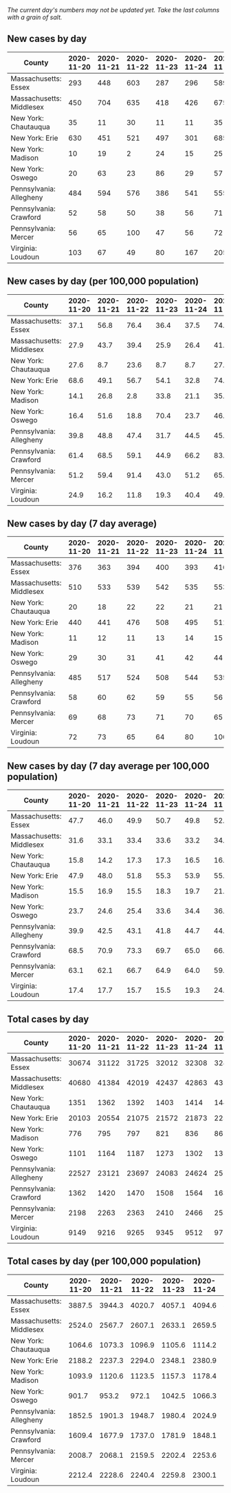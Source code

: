 _The current day's numbers may not be updated yet. Take the last columns with a grain of salt._
## New cases by day

| County | 2020-11-20 | 2020-11-21 | 2020-11-22 | 2020-11-23 | 2020-11-24 | 2020-11-25 | 2020-11-26 |
| --- | --- | --- | --- | --- | --- | --- | --- |
| Massachusetts: Essex | 293 | 448 | 603 | 287 | 296 | 589 |  |
| Massachusetts: Middlesex | 450 | 704 | 635 | 418 | 426 | 675 |  |
| New York: Chautauqua | 35 | 11 | 30 | 11 | 11 | 35 | 31 |
| New York: Erie | 630 | 451 | 521 | 497 | 301 | 685 | 513 |
| New York: Madison | 10 | 19 | 2 | 24 | 15 | 25 | 17 |
| New York: Oswego | 20 | 63 | 23 | 86 | 29 | 57 | 46 |
| Pennsylvania: Allegheny | 484 | 594 | 576 | 386 | 541 | 555 | 773 |
| Pennsylvania: Crawford | 52 | 58 | 50 | 38 | 56 | 71 | 74 |
| Pennsylvania: Mercer | 56 | 65 | 100 | 47 | 56 | 72 | 79 |
| Virginia: Loudoun | 103 | 67 | 49 | 80 | 167 | 205 | 100 |

## New cases by day (per 100,000 population)

| County | 2020-11-20 | 2020-11-21 | 2020-11-22 | 2020-11-23 | 2020-11-24 | 2020-11-25 | 2020-11-26 |
| --- | --- | --- | --- | --- | --- | --- | --- |
| Massachusetts: Essex | 37.1 | 56.8 | 76.4 | 36.4 | 37.5 | 74.6 |  |
| Massachusetts: Middlesex | 27.9 | 43.7 | 39.4 | 25.9 | 26.4 | 41.9 |  |
| New York: Chautauqua | 27.6 | 8.7 | 23.6 | 8.7 | 8.7 | 27.6 | 24.4 |
| New York: Erie | 68.6 | 49.1 | 56.7 | 54.1 | 32.8 | 74.6 | 55.8 |
| New York: Madison | 14.1 | 26.8 | 2.8 | 33.8 | 21.1 | 35.2 | 24.0 |
| New York: Oswego | 16.4 | 51.6 | 18.8 | 70.4 | 23.7 | 46.7 | 37.7 |
| Pennsylvania: Allegheny | 39.8 | 48.8 | 47.4 | 31.7 | 44.5 | 45.6 | 63.6 |
| Pennsylvania: Crawford | 61.4 | 68.5 | 59.1 | 44.9 | 66.2 | 83.9 | 87.4 |
| Pennsylvania: Mercer | 51.2 | 59.4 | 91.4 | 43.0 | 51.2 | 65.8 | 72.2 |
| Virginia: Loudoun | 24.9 | 16.2 | 11.8 | 19.3 | 40.4 | 49.6 | 24.2 |

## New cases by day (7 day average)

| County | 2020-11-20 | 2020-11-21 | 2020-11-22 | 2020-11-23 | 2020-11-24 | 2020-11-25 | 2020-11-26 |
| --- | --- | --- | --- | --- | --- | --- | --- |
| Massachusetts: Essex | 376 | 363 | 394 | 400 | 393 | 416 |  |
| Massachusetts: Middlesex | 510 | 533 | 539 | 542 | 535 | 553 |  |
| New York: Chautauqua | 20 | 18 | 22 | 22 | 21 | 21 | 23 |
| New York: Erie | 440 | 441 | 476 | 508 | 495 | 511 | 514 |
| New York: Madison | 11 | 12 | 11 | 13 | 14 | 15 | 16 |
| New York: Oswego | 29 | 30 | 31 | 41 | 42 | 44 | 46 |
| Pennsylvania: Allegheny | 485 | 517 | 524 | 508 | 544 | 535 | 558 |
| Pennsylvania: Crawford | 58 | 60 | 62 | 59 | 55 | 56 | 57 |
| Pennsylvania: Mercer | 69 | 68 | 73 | 71 | 70 | 65 | 68 |
| Virginia: Loudoun | 72 | 73 | 65 | 64 | 80 | 100 | 110 |

## New cases by day (7 day average per 100,000 population)

| County | 2020-11-20 | 2020-11-21 | 2020-11-22 | 2020-11-23 | 2020-11-24 | 2020-11-25 | 2020-11-26 |
| --- | --- | --- | --- | --- | --- | --- | --- |
| Massachusetts: Essex | 47.7 | 46.0 | 49.9 | 50.7 | 49.8 | 52.7 |  |
| Massachusetts: Middlesex | 31.6 | 33.1 | 33.4 | 33.6 | 33.2 | 34.3 |  |
| New York: Chautauqua | 15.8 | 14.2 | 17.3 | 17.3 | 16.5 | 16.5 | 18.1 |
| New York: Erie | 47.9 | 48.0 | 51.8 | 55.3 | 53.9 | 55.6 | 55.9 |
| New York: Madison | 15.5 | 16.9 | 15.5 | 18.3 | 19.7 | 21.1 | 22.6 |
| New York: Oswego | 23.7 | 24.6 | 25.4 | 33.6 | 34.4 | 36.0 | 37.7 |
| Pennsylvania: Allegheny | 39.9 | 42.5 | 43.1 | 41.8 | 44.7 | 44.0 | 45.9 |
| Pennsylvania: Crawford | 68.5 | 70.9 | 73.3 | 69.7 | 65.0 | 66.2 | 67.4 |
| Pennsylvania: Mercer | 63.1 | 62.1 | 66.7 | 64.9 | 64.0 | 59.4 | 62.1 |
| Virginia: Loudoun | 17.4 | 17.7 | 15.7 | 15.5 | 19.3 | 24.2 | 26.6 |

## Total cases by day

| County | 2020-11-20 | 2020-11-21 | 2020-11-22 | 2020-11-23 | 2020-11-24 | 2020-11-25 | 2020-11-26 |
| --- | --- | --- | --- | --- | --- | --- | --- |
| Massachusetts: Essex | 30674 | 31122 | 31725 | 32012 | 32308 | 32897 |  |
| Massachusetts: Middlesex | 40680 | 41384 | 42019 | 42437 | 42863 | 43538 |  |
| New York: Chautauqua | 1351 | 1362 | 1392 | 1403 | 1414 | 1449 | 1480 |
| New York: Erie | 20103 | 20554 | 21075 | 21572 | 21873 | 22558 | 23071 |
| New York: Madison | 776 | 795 | 797 | 821 | 836 | 861 | 878 |
| New York: Oswego | 1101 | 1164 | 1187 | 1273 | 1302 | 1359 | 1405 |
| Pennsylvania: Allegheny | 22527 | 23121 | 23697 | 24083 | 24624 | 25179 | 25952 |
| Pennsylvania: Crawford | 1362 | 1420 | 1470 | 1508 | 1564 | 1635 | 1709 |
| Pennsylvania: Mercer | 2198 | 2263 | 2363 | 2410 | 2466 | 2538 | 2617 |
| Virginia: Loudoun | 9149 | 9216 | 9265 | 9345 | 9512 | 9717 | 9817 |

## Total cases by day (per 100,000 population)

| County | 2020-11-20 | 2020-11-21 | 2020-11-22 | 2020-11-23 | 2020-11-24 | 2020-11-25 | 2020-11-26 |
| --- | --- | --- | --- | --- | --- | --- | --- |
| Massachusetts: Essex | 3887.5 | 3944.3 | 4020.7 | 4057.1 | 4094.6 | 4169.3 |  |
| Massachusetts: Middlesex | 2524.0 | 2567.7 | 2607.1 | 2633.1 | 2659.5 | 2701.4 |  |
| New York: Chautauqua | 1064.6 | 1073.3 | 1096.9 | 1105.6 | 1114.2 | 1141.8 | 1166.2 |
| New York: Erie | 2188.2 | 2237.3 | 2294.0 | 2348.1 | 2380.9 | 2455.4 | 2511.3 |
| New York: Madison | 1093.9 | 1120.6 | 1123.5 | 1157.3 | 1178.4 | 1213.7 | 1237.6 |
| New York: Oswego | 901.7 | 953.2 | 972.1 | 1042.5 | 1066.3 | 1112.9 | 1150.6 |
| Pennsylvania: Allegheny | 1852.5 | 1901.3 | 1948.7 | 1980.4 | 2024.9 | 2070.6 | 2134.1 |
| Pennsylvania: Crawford | 1609.4 | 1677.9 | 1737.0 | 1781.9 | 1848.1 | 1932.0 | 2019.4 |
| Pennsylvania: Mercer | 2008.7 | 2068.1 | 2159.5 | 2202.4 | 2253.6 | 2319.4 | 2391.6 |
| Virginia: Loudoun | 2212.4 | 2228.6 | 2240.4 | 2259.8 | 2300.1 | 2349.7 | 2373.9 |
